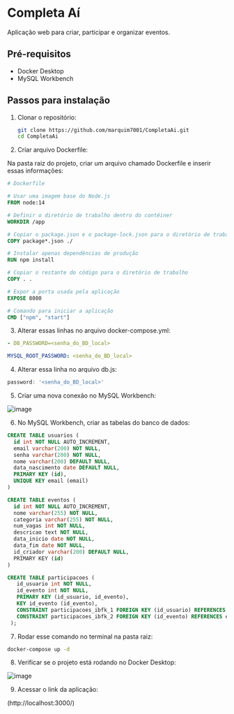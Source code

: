 # Completa Aí

Aplicação web para criar, participar e organizar eventos.

## Pré-requisitos

- Docker Desktop
- MySQL Workbench

## Passos para instalação

1. Clonar o repositório:

   ```bash
   git clone https://github.com/marquim7001/CompletaAi.git
   cd CompletaAi
   ```

2. Criar arquivo Dockerfile:

Na pasta raiz do projeto, criar um arquivo chamado Dockerfile e inserir essas informações:

  ```Dockerfile
  # Dockerfile
  
  # Usar uma imagem base do Node.js
  FROM node:14
  
  # Definir o diretório de trabalho dentro do contêiner
  WORKDIR /app
  
  # Copiar o package.json e o package-lock.json para o diretório de trabalho
  COPY package*.json ./
  
  # Instalar apenas dependências de produção
  RUN npm install
  
  # Copiar o restante do código para o diretório de trabalho
  COPY . .
  
  # Expor a porta usada pela aplicação
  EXPOSE 8080
  
  # Comando para iniciar a aplicação
  CMD ["npm", "start"]
  ```

3. Alterar essas linhas no arquivo docker-compose.yml:

  ```yml
  - DB_PASSWORD=<senha_do_BD_local>
  ```
  
  ```yml
  MYSQL_ROOT_PASSWORD: <senha_do_BD_local>
  ```

4. Alterar essa linha no arquivo db.js:

  ```js
  password: '<senha_do_BD_local>'
  ```

5. Criar uma nova conexão no MySQL Workbench:

  ![image](https://github.com/user-attachments/assets/c7276b63-6103-4f0d-8820-f13fb2561c54)

6. No MySQL Workbench, criar as tabelas do banco de dados:

  ```sql
  CREATE TABLE usuarios (
    id int NOT NULL AUTO_INCREMENT,
    email varchar(200) NOT NULL,
    senha varchar(200) NOT NULL,
    nome varchar(200) DEFAULT NULL,
    data_nascimento date DEFAULT NULL,
    PRIMARY KEY (id),
    UNIQUE KEY email (email)
  )
  ```
  ```sql
  CREATE TABLE eventos (
    id int NOT NULL AUTO_INCREMENT,
    nome varchar(255) NOT NULL,
    categoria varchar(255) NOT NULL,
    num_vagas int NOT NULL,
    descricao text NOT NULL,
    data_inicio date NOT NULL,
    data_fim date NOT NULL,
    id_criador varchar(200) DEFAULT NULL,
    PRIMARY KEY (id)
  )
  ```
  ```sql
  CREATE TABLE participacoes (
     id_usuario int NOT NULL,
     id_evento int NOT NULL,
     PRIMARY KEY (id_usuario, id_evento),
     KEY id_evento (id_evento),
     CONSTRAINT participacoes_ibfk_1 FOREIGN KEY (id_usuario) REFERENCES usuarios (id),
     CONSTRAINT participacoes_ibfk_2 FOREIGN KEY (id_evento) REFERENCES eventos (id)
   );
  ```

7. Rodar esse comando no terminal na pasta raiz:

  ```bash
  docker-compose up -d
  ```

8. Verificar se o projeto está rodando no Docker Desktop:

  ![image](https://github.com/user-attachments/assets/6107f71b-7edb-4e56-a921-53c3d3bd067d)

9. Acessar o link da aplicação:

  (http://localhost:3000/)
